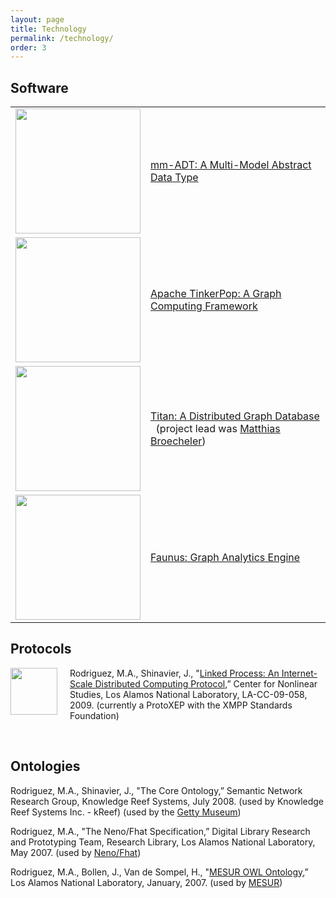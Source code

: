 ```yaml
---
layout: page
title: Technology
permalink: /technology/
order: 3
---
```


<h2>Software</h2>

<table style="border:none;" cellspacing="0" cellpadding="0">
<tr>
  <td><img width="200px" src="images/mmadt-logo.png"></td>
  <td><a href="http://mm-adt.org/">mm-ADT: A Multi-Model Abstract Data Type</a></td>
</tr>

<tr>
  <td><img width="200px" src="images/tinkerpop-logo.png"></td>
  <td><a href="http://tinkerpop.apache.org/">Apache TinkerPop: A Graph Computing Framework</a></td>
</tr>

<tr>
  <td><img width="200px" src="images/titan-logo.png"></td>
  <td><a href="http://thinkaurelius.github.com/titan/">Titan: A Distributed Graph Database</a><br/>&nbsp;&nbsp;(project lead was <a href="http://www.matthiasb.com">Matthias Broecheler</a>)</td>
</tr>

<tr>
  <td><img width="200px" src="images/faunus-logo.png"></td>
  <td><a href="http://github.com/thinkaurelius/faunus">Faunus: Graph Analytics Engine</a></td>
</tr>
</table>

<h2>Protocols</h2>

<img style="float:left; margin-right:20px;" width="75px" src="images/lop-logo.png">Rodriguez,  M.A., Shinavier, J., "<a href="http://xmpp.org/extensions/inbox/lop.html">Linked  Process: An Internet-Scale Distributed Computing Protocol</a>,” Center for Nonlinear Studies, Los Alamos National  Laboratory, LA-CC-09-058, 2009.
(currently a ProtoXEP with the XMPP Standards  Foundation)

<br/>

<h2>Ontologies</h2>
Rodriguez,  M.A., Shinavier, J., "The Core  Ontology,” Semantic Network Research Group,  Knowledge Reef Systems, July 2008.
(used  by Knowledge Reef Systems Inc. - kReef) (used by the <a href="http://www.getty.edu/">Getty Museum</a>)

Rodriguez,  M.A., "The Neno/Fhat  Specification,” Digital Library Research and  Prototyping Team, Research Library, Los Alamos National Laboratory, May  2007.
(used  by <a href="http://neno.lanl.gov/">Neno/Fhat</a>)

Rodriguez,  M.A., Bollen, J., Van de Sompel, H., "<a title="http://tweety.lanl.gov/public/schemas/2007-01/mesur.owl" href="http://tweety.lanl.gov/public/schemas/2007-01/mesur.owl">MESUR OWL  Ontology</a>,” Los Alamos National Laboratory,  January, 2007.
(used by <a href="http://www.mesur.org/">MESUR</a>)